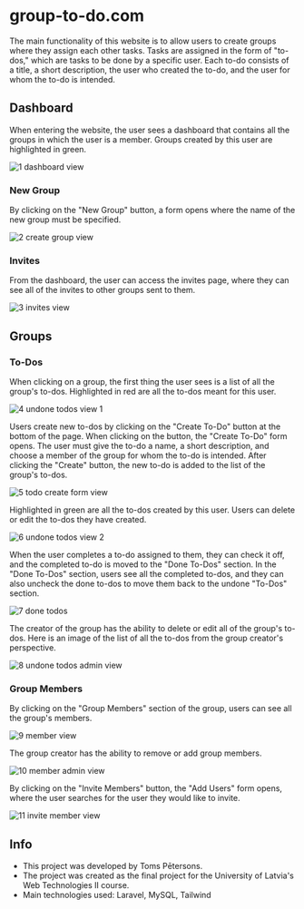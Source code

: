 # group-to-do.com

The main functionality of this website is to allow users to create groups where they assign each other tasks. Tasks are assigned in the form of "to-dos," which are tasks to be done by a specific user. Each to-do consists of a title, a short description, the user who created the to-do, and the user for whom the to-do is intended.

## Dashboard
When entering the website, the user sees a dashboard that contains all the groups in which the user is a member. Groups created by this user are highlighted in green.

![1  dashboard view](https://github.com/t0oms/group-to-do.com/assets/66429919/797e6b81-27c0-4e24-b122-46851ff4d5e6)

### New Group

By clicking on the "New Group" button, a form opens where the name of the new group must be specified.

![2  create group view](https://github.com/t0oms/group-to-do.com/assets/66429919/b9d2cf19-94e5-4ee5-962d-706ae3c598f8)

### Invites

From the dashboard, the user can access the invites page, where they can see all of the invites to other groups sent to them.

![3  invites view](https://github.com/t0oms/group-to-do.com/assets/66429919/e4b43187-6d3c-45ef-bd06-f31778a80b76)

## Groups

### To-Dos
When clicking on a group, the first thing the user sees is a list of all the group's to-dos. Highlighted in red are all the to-dos meant for this user.

![4  undone todos view 1](https://github.com/t0oms/group-to-do.com/assets/66429919/0fb556be-6d44-470c-9356-ac1f18be53eb)

Users create new to-dos by clicking on the "Create To-Do" button at the bottom of the page. When clicking on the button, the "Create To-Do" form opens. The user must give the to-do a name, a short description, and choose a member of the group for whom the to-do is intended. After clicking the "Create" button, the new to-do is added to the list of the group's to-dos.

![5  todo create form view](https://github.com/t0oms/group-to-do.com/assets/66429919/ba8c5c4b-cdf1-476e-8c14-b3d07cb292b9)

Highlighted in green are all the to-dos created by this user. Users can delete or edit the to-dos they have created.

![6  undone todos view 2](https://github.com/t0oms/group-to-do.com/assets/66429919/e315645b-229d-468f-b55c-d1bd8ce0b3a1)

When the user completes a to-do assigned to them, they can check it off, and the completed to-do is moved to the "Done To-Dos" section. In the "Done To-Dos" section, users see all the completed to-dos, and they can also uncheck the done to-dos to move them back to the undone "To-Dos" section.

![7  done todos](https://github.com/t0oms/group-to-do.com/assets/66429919/f6789520-a84e-4490-b601-e52b6b0a4eca)

The creator of the group has the ability to delete or edit all of the group's to-dos. Here is an image of the list of all the to-dos from the group creator's perspective.

![8  undone todos admin view](https://github.com/t0oms/group-to-do.com/assets/66429919/27d9738c-9579-4609-8bcb-d7c1cc3aa812)

### Group Members
By clicking on the "Group Members" section of the group, users can see all the group's members.

![9  member view](https://github.com/t0oms/group-to-do.com/assets/66429919/93df6a49-f3cb-4613-b528-9e4aeece0f05)

The group creator has the ability to remove or add group members.

![10  member admin view](https://github.com/t0oms/group-to-do.com/assets/66429919/790f1198-25cc-44d4-85ea-71953a3a3536)

By clicking on the "Invite Members" button, the "Add Users" form opens, where the user searches for the user they would like to invite.

![11  invite member view](https://github.com/t0oms/group-to-do.com/assets/66429919/6fb18a7b-dc1d-4ef9-8314-61e7483a42f8)

## Info

- This project was developed by Toms Pētersons.
- The project was created as the final project for the University of Latvia's Web Technologies II course.
- Main technologies used: Laravel, MySQL, Tailwind
